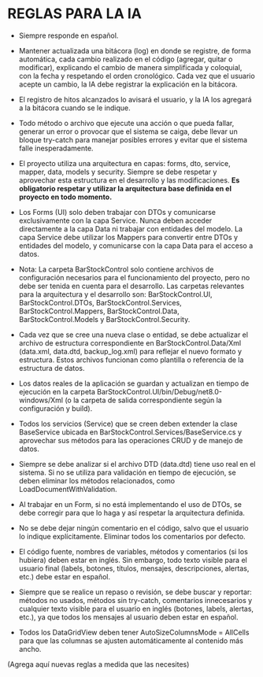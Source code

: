 # REGLAS PARA LA IA

- Siempre responde en español.

- Mantener actualizada una bitácora (log) en donde se registre, de forma automática, cada cambio realizado en el código (agregar, quitar o modificar), explicando el cambio de manera simplificada y coloquial, con la fecha y respetando el orden cronológico. Cada vez que el usuario acepte un cambio, la IA debe registrar la explicación en la bitácora.
- El registro de hitos alcanzados lo avisará el usuario, y la IA los agregará a la bitácora cuando se le indique.

- Todo método o archivo que ejecute una acción o que pueda fallar, generar un error o provocar que el sistema se caiga, debe llevar un bloque try-catch para manejar posibles errores y evitar que el sistema falle inesperadamente.

- El proyecto utiliza una arquitectura en capas: forms, dto, service, mapper, data, models y security. Siempre se debe respetar y aprovechar esta estructura en el desarrollo y las modificaciones. **Es obligatorio respetar y utilizar la arquitectura base definida en el proyecto en todo momento.**

- Los Forms (UI) solo deben trabajar con DTOs y comunicarse exclusivamente con la capa Service. Nunca deben acceder directamente a la capa Data ni trabajar con entidades del modelo. La capa Service debe utilizar los Mappers para convertir entre DTOs y entidades del modelo, y comunicarse con la capa Data para el acceso a datos.

- Nota: La carpeta BarStockControl solo contiene archivos de configuración necesarios para el funcionamiento del proyecto, pero no debe ser tenida en cuenta para el desarrollo. Las carpetas relevantes para la arquitectura y el desarrollo son: BarStockControl.UI, BarStockControl.DTOs, BarStockControl.Services, BarStockControl.Mappers, BarStockControl.Data, BarStockControl.Models y BarStockControl.Security.

- Cada vez que se cree una nueva clase o entidad, se debe actualizar el archivo de estructura correspondiente en BarStockControl.Data/Xml (data.xml, data.dtd, backup_log.xml) para reflejar el nuevo formato y estructura. Estos archivos funcionan como plantilla o referencia de la estructura de datos.
- Los datos reales de la aplicación se guardan y actualizan en tiempo de ejecución en la carpeta BarStockControl.UI/bin/Debug/net8.0-windows/Xml (o la carpeta de salida correspondiente según la configuración y build).

- Todos los servicios (Service) que se creen deben extender la clase BaseService<T> ubicada en BarStockControl.Services/BaseService.cs y aprovechar sus métodos para las operaciones CRUD y de manejo de datos.

- Siempre se debe analizar si el archivo DTD (data.dtd) tiene uso real en el sistema. Si no se utiliza para validación en tiempo de ejecución, se deben eliminar los métodos relacionados, como LoadDocumentWithValidation.

- Al trabajar en un Form, si no está implementando el uso de DTOs, se debe corregir para que lo haga y así respetar la arquitectura definida.

- No se debe dejar ningún comentario en el código, salvo que el usuario lo indique explícitamente. Eliminar todos los comentarios por defecto.

- El código fuente, nombres de variables, métodos y comentarios (si los hubiera) deben estar en inglés. Sin embargo, todo texto visible para el usuario final (labels, botones, títulos, mensajes, descripciones, alertas, etc.) debe estar en español.

- Siempre que se realice un repaso o revisión, se debe buscar y reportar: métodos no usados, métodos sin try-catch, comentarios innecesarios y cualquier texto visible para el usuario en inglés (botones, labels, alertas, etc.), ya que todos los mensajes al usuario deben estar en español.

- Todos los DataGridView deben tener AutoSizeColumnsMode = AllCells para que las columnas se ajusten automáticamente al contenido más ancho.

(Agrega aquí nuevas reglas a medida que las necesites) 
